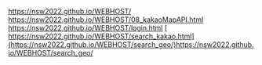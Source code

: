 https://nsw2022.github.io/WEBHOST/
 https://nsw2022.github.io/WEBHOST/08_kakaoMapAPI.html
 https://nsw2022.github.io/WEBHOST/login.html
[ https://nsw2022.github.io/WEBHOST/search_kakao.html](https://nsw2022.github.io/WEBHOST/search_geo/)https://nsw2022.github.io/WEBHOST/search_geo/

